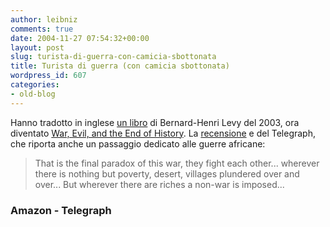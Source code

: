 ```yaml
---
author: leibniz
comments: true
date: 2004-11-27 07:54:32+00:00
layout: post
slug: turista-di-guerra-con-camicia-sbottonata
title: Turista di guerra (con camicia sbottonata)
wordpress_id: 607
categories:
- old-blog
---
```


Hanno tradotto in inglese [un libro](http://www.amazon.fr/exec/obidos/ASIN/2253943533/qid=1101545097/sr=1-3/ref=sr_1_11_3/171-2279861-4842650) di Bernard-Henri Levy del 2003, ora diventato [War, Evil, and the End of History](http://www.amazon.com/exec/obidos/ASIN/0971865957/ref=nosim/edazzlenet-20/104-0190271-3206353?dev-t=08FC0AFA9SSP0BEHY8G2). La [recensione](http://www.arts.telegraph.co.uk/arts/main.jhtml?xml=/arts/2004/11/21/bolev21.xml&sSheet=/arts/2004/11/21/bomain.html) e del Telegraph, che riporta anche un passaggio dedicato alle guerre africane:




> 

> 
> That is the final paradox of this war, they fight each other...
wherever there is nothing but poverty, desert, villages plundered over
and over... But wherever there are riches a non-war is imposed... 




### Amazon - Telegraph
